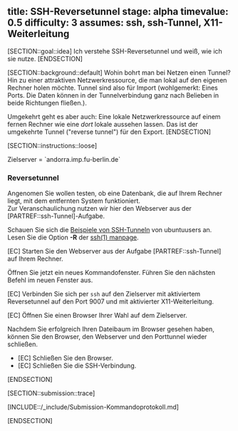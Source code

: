 title: SSH-Reversetunnel
stage: alpha
timevalue: 0.5
difficulty: 3
assumes: ssh, ssh-Tunnel, X11-Weiterleitung
---
[SECTION::goal::idea]
Ich verstehe SSH-Reversetunnel und weiß, wie ich sie nutze.
[ENDSECTION]

[SECTION::background::default]
Wohin bohrt man bei Netzen einen Tunnel? 
Hin zu einer attraktiven Netzwerkressource, die man lokal auf den eigenen Rechner holen möchte.
Tunnel sind also für Import (wohlgemerkt: Eines Ports. Die Daten können in der Tunnelverbindung
ganz nach Belieben in beide Richtungen fließen.). 

Umgekehrt geht es aber auch: Eine lokale Netzwerkressource auf einem fernen Rechner wie eine
_dort_ lokale aussehen lassen.
Das ist der umgekehrte Tunnel ("reverse tunnel") für den Export.
[ENDSECTION]

[SECTION::instructions::loose]

<replacement id='ssh-Reverse-Tunnel-targetserver'>
Zielserver = `andorra.imp.fu-berlin.de`
</replacement>

### Reversetunnel

Angenomen Sie wollen testen, ob eine Datenbank, die auf Ihrem Rechner liegt, mit dem entfernten System funktioniert.  
Zur Veranschaulichung nutzen wir hier den Webserver aus der [PARTREF::ssh-Tunnel]-Aufgabe.

Schauen Sie sich die 
[Beispiele von SSH-Tunneln](https://wiki.ubuntuusers.de/SSH/#SSH-Tunnel) 
von ubuntuusers an.  
Lesen Sie die Option **-R** der 
[ssh(1) manpage](https://man.openbsd.org/ssh).

[EC] Starten Sie den Webserver aus der Aufgabe [PARTREF::ssh-Tunnel] auf Ihrem Rechner.

Öffnen Sie jetzt ein neues Kommandofenster. Führen Sie den nächsten Befehl im neuen Fenster aus.

[EC] Verbinden Sie sich per `ssh` auf den Zielserver mit aktiviertem Reversetunnel auf den Port 
9007 und mit aktivierter X11-Weiterleitung.

[EC] Öffnen Sie einen Browser Ihrer Wahl auf dem Zielserver.

Nachdem Sie erfolgreich Ihren Dateibaum im Browser gesehen haben, können Sie den Browser, den 
Webserver und den Porttunnel wieder schließen.

- [EC] Schließen Sie den Browser.
- [EC] Schließen Sie die SSH-Verbindung.

[ENDSECTION]

[SECTION::submission::trace]

[INCLUDE::/_include/Submission-Kommandoprotokoll.md]

[ENDSECTION]
